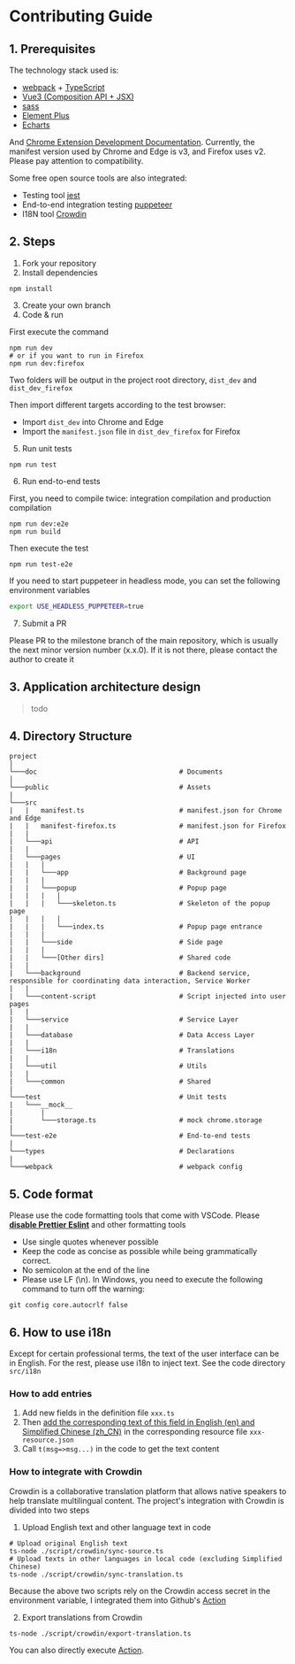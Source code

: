 # Contributing Guide

## 1. Prerequisites

The technology stack used is:

-   [webpack](https://github.com/webpack/webpack) + [TypeScript](https://github.com/microsoft/TypeScript)
-   [Vue3 (Composition API + JSX)](<https://vuejs.org/api/#:~:text=defineCustomElement()-,Composition%20API,-setup()>)
-   [sass](https://github.com/sass/sass)
-   [Element Plus](https://element-plus.gitee.io/)
-   [Echarts](https://github.com/apache/echarts)

And [Chrome Extension Development Documentation](https://developer.chrome.com/docs/webstore/). Currently, the manifest version used by Chrome and Edge is v3, and Firefox uses v2. Please pay attention to compatibility.

Some free open source tools are also integrated:

-   Testing tool [jest](https://jestjs.io/docs/getting-started)
-   End-to-end integration testing [puppeteer](https://developer.chrome.com/docs/extensions/how-to/test/puppeteer)
-   I18N tool [Crowdin](https://crowdin.com/project/timer-chrome-edge-firefox)

## 2. Steps

1. Fork your repository
2. Install dependencies

```shell
npm install
```

3. Create your own branch
4. Code & run

First execute the command

```shell
npm run dev
# or if you want to run in Firefox
npm run dev:firefox
```

Two folders will be output in the project root directory, `dist_dev` and `dist_dev_firefox`

Then import different targets according to the test browser:

-   Import `dist_dev` into Chrome and Edge
-   Import the `manifest.json` file in `dist_dev_firefox` for Firefox

5. Run unit tests

```shell
npm run test
```

6. Run end-to-end tests

First, you need to compile twice: integration compilation and production compilation

```shell
npm run dev:e2e
npm run build
```

Then execute the test

```shell
npm run test-e2e
```

If you need to start puppeteer in headless mode, you can set the following environment variables

```bash
export USE_HEADLESS_PUPPETEER=true
```

7. Submit a PR

Please PR to the milestone branch of the main repository, which is usually the next minor version number (x.x.0). If it is not there, please contact the author to create it

## 3. Application architecture design

> todo

## 4. Directory Structure

```plain
project
│
└───doc                                    # Documents
│
└───public                                 # Assets
|
└───src
|   |   manifest.ts                        # manifest.json for Chrome and Edge
|   |   manifest-firefox.ts                # manifest.json for Firefox
|   |
|   └───api                                # API
|   |
|   └───pages                              # UI
|   |   |
|   |   └───app                            # Background page
|   |   |
|   |   └───popup                          # Popup page
|   |   |   |
|   |   |   └───skeleton.ts                # Skeleton of the popup page
|   |   |   |
|   |   |   └───index.ts                   # Popup page entrance
|   |   |
|   |   └───side                           # Side page
|   |   |
|   |   └───[Other dirs]                   # Shared code
|   |
|   └───background                         # Backend service, responsible for coordinating data interaction, Service Worker
|   |
|   └───content-script                     # Script injected into user pages
|   |
|   └───service                            # Service Layer
|   |
|   └───database                           # Data Access Layer
|   |
|   └───i18n                               # Translations
|   |
|   └───util                               # Utils
|   |
|   └───common                             # Shared
|
└───test                                   # Unit tests
|   └───__mock__
|       |
|       └───storage.ts                     # mock chrome.storage
|
└───test-e2e                               # End-to-end tests
|
└───types                                  # Declarations
|
└───webpack                                # webpack config

```

## 5. Code format

Please use the code formatting tools that come with VSCode. Please <u>**disable Prettier Eslint**</u> and other formatting tools

-   Use single quotes whenever possible
-   Keep the code as concise as possible while being grammatically correct.
-   No semicolon at the end of the line
-   Please use LF (\n). In Windows, you need to execute the following command to turn off the warning:

```
git config core.autocrlf false
```

## 6. How to use i18n

Except for certain professional terms, the text of the user interface can be in English. For the rest, please use i18n to inject text. See the code directory `src/i18n`

### How to add entries

1. Add new fields in the definition file `xxx.ts`
2. Then <u>add the corresponding text of this field in English (en) and Simplified Chinese (zh_CN)</u> in the corresponding resource file `xxx-resource.json`
3. Call `t(msg=>msg...)` in the code to get the text content

### How to integrate with Crowdin

Crowdin is a collaborative translation platform that allows native speakers to help translate multilingual content. The project's integration with Crowdin is divided into two steps

1. Upload English text and other language text in code

```
# Upload original English text
ts-node ./script/crowdin/sync-source.ts
# Upload texts in other languages ​​in local code (excluding Simplified Chinese)
ts-node ./script/crowdin/sync-translation.ts
```

Because the above two scripts rely on the Crowdin access secret in the environment variable, I integrated them into Github's [Action](https://github.com/sheepzh/timer/actions/workflows/crowdin-sync.yml)

2. Export translations from Crowdin

```
ts-node ./script/crowdin/export-translation.ts
```

You can also directly execute [Action](https://github.com/sheepzh/timer/actions/workflows/crowdin-export.yml).

